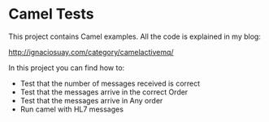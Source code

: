 Camel Tests
==============
This project contains Camel examples. All the code is explained in my blog:

http://ignaciosuay.com/category/camelactivemq/

In this project you can find how to:

- Test that the number of messages received is correct
- Test that the messages arrive in the correct Order
- Test that the messages arrive in Any order
- Run camel with HL7 messages









